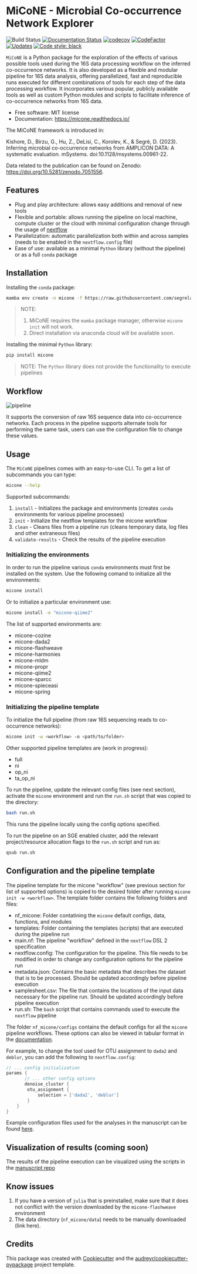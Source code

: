 # MiCoNE - Microbial Co-occurrence Network Explorer

![Build Status](https://github.com/segrelab/MiCoNE/workflows/build/badge.svg)
[![Documentation Status](https://readthedocs.org/projects/micone/badge/?version=latest)](https://micone.readthedocs.io/en/latest/?badge=latest)
[![codecov](https://codecov.io/gh/segrelab/MiCoNE/branch/master/graph/badge.svg?token=2tKiI0lUJb)](https://codecov.io/gh/segrelab/MiCoNE)
[![CodeFactor](https://www.codefactor.io/repository/github/segrelab/micone/badge)](https://www.codefactor.io/repository/github/segrelab/micone)
[![Updates](https://pyup.io/repos/github/segrelab/MiCoNE/shield.svg)](https://pyup.io/repos/github/segrelab/MiCoNE/)
[![Code style: black](https://img.shields.io/badge/code%20style-black-000000.svg)](https://github.com/ambv/black)

`MiCoNE` is a Python package for the exploration of the effects of various possible tools used during the 16S data processing workflow on the inferred co-occurrence networks.
It is also developed as a flexible and modular pipeline for 16S data analysis, offering parallelized, fast and reproducible runs executed for different combinations of tools for each step of the data processing workflow.
It incorporates various popular, publicly available tools as well as custom Python modules and scripts to facilitate inference of co-occurrence networks from 16S data.

- Free software: MIT license
- Documentation: <https://micone.readthedocs.io/>

The MiCoNE framework is introduced in:

Kishore, D., Birzu, G., Hu, Z., DeLisi, C., Korolev, K., &amp; Segrè, D. (2023). Inferring microbial co-occurrence networks from AMPLICON DATA: A systematic evaluation. mSystems. doi:10.1128/msystems.00961-22.

Data related to the publication can be found on Zenodo: https://doi.org/10.5281/zenodo.7051556.

## Features

- Plug and play architecture: allows easy additions and removal of new tools
- Flexible and portable: allows running the pipeline on local machine, compute cluster or the cloud with minimal configuration change through the usage of [nextflow](www.nextflow.io)
- Parallelization: automatic parallelization both within and across samples (needs to be enabled in the `nextflow.config` file)
- Ease of use: available as a minimal `Python` library (without the pipeline) or as a full `conda` package

## Installation

Installing the `conda` package:

```sh
mamba env create -n micone -f https://raw.githubusercontent.com/segrelab/MiCoNE/master/env.yml
```

> NOTE:
> 1. MiCoNE requires the `mamba` package manager, otherwise `micone init` will not work.
> 2. Direct installation via anaconda cloud will be available soon.

Installing the minimal `Python` library:

```sh
pip install micone
```

> NOTE:
> The `Python` library does not provide the functionality to execute pipelines

## Workflow

![pipeline](assets/pipeline.png)

It supports the conversion of raw 16S sequence data into co-occurrence networks.
Each process in the pipeline supports alternate tools for performing the same task, users can use the configuration file to change these values.

## Usage

The `MiCoNE` pipelines comes with an easy-to-use CLI. To get a list of subcommands you can type:

```sh
micone --help
```

Supported subcommands:

1. `install` - Initializes the package and environments (creates `conda` environments for various pipeline processes)
2. `init` - Initialize the nextflow templates for the micone workflow
3. `clean` - Cleans files from a pipeline run (cleans temporary data, log files and other extraneous files)
4. `validate-results` - Check the results of the pipeline execution

### Initializing the environments

In order to run the pipeline various `conda` environments must first be installed on the system.
Use the following comand to initialize all the environments:
```sh
micone install
```

Or to initialize a particular environment use:
```sh
micone install -e "micone-qiime2"
```

The list of supported environments are:
- micone-cozine
- micone-dada2
- micone-flashweave
- micone-harmonies
- micone-mldm
- micone-propr
- micone-qiime2
- micone-sparcc
- micone-spieceasi
- micone-spring

### Initializing the pipeline template

To initialize the full pipeline (from raw 16S sequencing reads to co-occurrence networks):
```sh
micone init -w <workflow> -o <path/to/folder>
```

Other supported pipeline templates are (work in progress):
- full
- ni
- op_ni
- ta_op_ni

To run the pipeline, update the relevant config files (see next section), activate the `micone` environment and run the `run.sh` script that was copied to the directory:
```sh
bash run.sh
```
This runs the pipeline locally using the config options specified.

To run the pipeline on an SGE enabled cluster, add the relevant project/resource allocation flags to the `run.sh` script and run as:
```sh
qsub run.sh
```

## Configuration and the pipeline template

The pipeline template for the micone "workflow" (see previous section for list of supported options) is copied to the desired folder after running `micone init -w <workflow>`.
The template folder contains the following folders and files:

- nf_micone: Folder contatining the `micone` default configs, data, functions, and modules
- templates: Folder containing the templates (scripts) that are executed during the pipeline run
- main.nf: The pipeline "workflow" defined in the `nextflow` DSL 2 specification
- nextflow.config: The configuration for the pipeline. This file needs to be modified in order to change any configuration options for the pipeline run
- metadata.json: Contains the basic metadata that describes the dataset that is to be processed. Should be updated accordingly before pipeline execution
- samplesheet.csv: The file that contains the locations of the input data necessary for the pipeline run. Should be updated accordingly before pipeline execution
- run.sh: The `bash` script that contains commands used to execute the `nextflow` pipeline

The folder `nf_micone/configs` contains the default configs for all the `micone` pipeline workflows.
These options can also be viewed in tabular format in the [documentation](https://micone.readthedocs.io/en/latest/usage.html#configuring-the-pipeline).

For example, to change the tool used for OTU assignment to `dada2` and `deblur`, you can add the following to `nextflow.config`:
```groovy
// ... config initialization
params {
       // ... other config options
       denoise_cluster {
        otu_assignment {
            selection = ['dada2', 'deblur']
        }
    }
}
```

Example configuration files used for the analyses in the manuscript can be found [here](https://github.com/segrelab/MiCoNE-pipeline-paper/tree/master/scripts/runs).

## Visualization of results (coming soon)

The results of the pipeline execution can be visualized using the scripts in the [manuscript repo](https://github.com/segrelab/MiCoNE-pipeline-paper/tree/master/scripts)

## Know issues

1. If you have a version of `julia` that is preinstalled, make sure that it does not conflict with the version downloaded by the `micone-flashweave` environment
2. The data directory (`nf_micone/data`) needs to be manually downloaded (link here).

## Credits

This package was created with [Cookiecutter](https://github.com/audreyr/cookiecutter) and the [audreyr/cookiecutter-pypackage](https://github.com/audreyr/cookiecutter-pypackage) project template.
